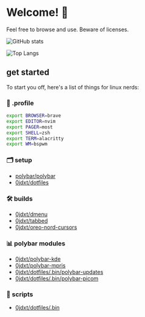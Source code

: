 # Welcome! 👋

Feel free to browse and use. Beware of licenses.

![GitHub stats](https://github-readme-stats.vercel.app/api?username=0jdxt&show_icons=true&theme=nord&include_all_commits=true)

![Top Langs](https://github-readme-stats.vercel.app/api/top-langs/?username=0jdxt&hide=brainfuck&theme=nord&layout=compact)

## get started

To start you off, here's a list of things for linux nerds:

### :scroll: .profile

```bash
export BROWSER=brave
export EDITOR=nvim
export PAGER=most
export SHELL=zsh
export TERM=alacritty
export WM=bspwm
```

### :card_index_dividers: setup

* [polybar/polybar](https://github.com/polybar/polybar)
* [0jdxt/dotfiles](https://github.com/0jdxt/dotfiles)

### :hammer_and_wrench: builds

* [0jdxt/dmenu](https://github.com/0jdxt/dmenu)
* [0jdxt/tabbed](https://github.com/0jdxt/tabbed)
* [0jdxt/oreo-nord-cursors](https://github.com/0jdxt/oreo-nord-cursors)

### :bar_chart: polybar modules

* [0jdxt/polybar-kde](https://github.com/0jdxt/polybar-kde)
* [0jdxt/polybar-mpris](https://github.com/0jdxt/polybar-mpris)
* [0jdxt/dotfiles/.bin/polybar-updates](https://github.com/0jdxt/dotfiles/tree/master/.bin/polybar-updates)
* [0jdxt/dotfiles/.bin/polybar-picom](https://github.com/0jdxt/dotfiles/tree/master/.bin/polybar-picom)

### :toolbox: scripts

* [0jdxt/dotfiles/.bin](https://github.com/0jdxt/dotfiles/tree/master/.bin)
